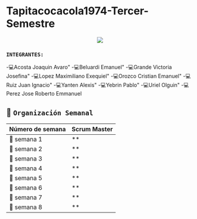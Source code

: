 # Tapitacocacola1974-Tercer-Semestre


<div align="center">
<img src="https://media.giphy.com/media/QNFhOolVeCzPQ2Mx85/giphy.gif" />
</div>


### `INTEGRANTES:`
-:computer:Acosta Joaquin Avaro"
-:computer:Beluardi Emanuel"
-:computer:Grande Victoria Josefina"
-:computer:Lopez Maximiliano Exequiel"
-:computer:Orozco Cristian Emanuel"
-:computer:Ruiz Juan Ignacio"
-:computer:Yanten Alexis"
-:computer:Yebrin Pablo"
-:computer:Uriel Olguin"
-:computer:Perez Jose Roberto Emmanuel



## :calendar: `Organización Semanal`

| **Número de semana** | **Scrum Master** |
| ---- | ---- |
| :pencil: semana 1 | ** |
| :pencil: semana 2 | ** |
| :pencil: semana 3 | ** |
| :pencil: semana 4 | ** |
| :pencil: semana 5 | ** |
| :pencil: semana 6 | ** |
| :pencil: semana 7 | ** |
| :pencil: semana 8 | ** 
